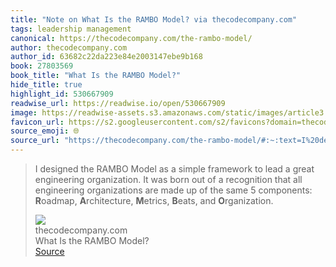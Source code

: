 ```yaml
---
title: "Note on What Is the RAMBO Model? via thecodecompany.com"
tags: leadership management
canonical: https://thecodecompany.com/the-rambo-model/
author: thecodecompany.com
author_id: 63682c22da223e84e2003147ebe9b168
book: 27803569
book_title: "What Is the RAMBO Model?"
hide_title: true
highlight_id: 530667909
readwise_url: https://readwise.io/open/530667909
image: https://readwise-assets.s3.amazonaws.com/static/images/article3.5c705a01b476.png
favicon_url: https://s2.googleusercontent.com/s2/favicons?domain=thecodecompany.com
source_emoji: 🌐
source_url: "https://thecodecompany.com/the-rambo-model/#:~:text=I%20designed%20the,**B**eats%2C%20and%20**O**rganization."
---
```


> I designed the RAMBO Model as a simple framework to lead a great engineering organization. It was born out of a recognition that all engineering organizations are made up of the same 5 components: **R**oadmap, **A**rchitecture, **M**etrics, **B**eats, and **O**rganization.
> <div class="quoteback-footer"><div class="quoteback-avatar"><img class="mini-favicon" src="https://s2.googleusercontent.com/s2/favicons?domain=thecodecompany.com"></div><div class="quoteback-metadata"><div class="metadata-inner"><span style="display:none">FROM:</span><div aria-label="thecodecompany.com" class="quoteback-author"> thecodecompany.com</div><div aria-label="What Is the RAMBO Model?" class="quoteback-title"> What Is the RAMBO Model?</div></div></div><div class="quoteback-backlink"><a target="_blank" aria-label="go to the full text of this quotation" rel="noopener" href="https://thecodecompany.com/the-rambo-model/#:~:text=I%20designed%20the,**B**eats%2C%20and%20**O**rganization." class="quoteback-arrow"> Source</a></div></div>
